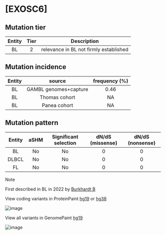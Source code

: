 # [EXOSC6]

## Mutation tier

|Entity|Tier|Description                           |
|:------:|:----:|--------------------------------------|
|BL    |2   |relevance in BL not firmly established|
## Mutation incidence

|Entity|source               |frequency (%)|
|:------:|:---------------------:|:-------------:|
|BL    |GAMBL genomes+capture|0.46         |
|BL    |Thomas cohort        |  NA         |
|BL    |Panea cohort         |  NA         |

## Mutation pattern

|Entity|aSHM|Significant selection|dN/dS (missense)|dN/dS (nonsense)|
|:------:|:----:|:---------------------:|:----------------:|:----------------:|
|BL    |No  |No                   |0               |0               |
|DLBCL |No  |No                   |0               |0               |
|FL    |No  |No                   |0               |0               |


> [!NOTE]
> First described in BL in 2022 by [Burkhardt B](https://pubmed.ncbi.nlm.nih.gov/35794096)

View coding variants in ProteinPaint [hg19](https://www.bcgsc.ca/downloads/morinlab/GAMBL/test/genes/EXOSC6_protein.html)  or [hg38](https://www.bcgsc.ca/downloads/morinlab/GAMBL/test/genes/EXOSC6_protein_hg38.html)

![image](../../images/proteinpaint/EXOSC6_NM_058219.svg)

View all variants in GenomePaint [hg19](https://www.bcgsc.ca/downloads/morinlab/GAMBL/test/genes/EXOSC6.html)

![image](../../images/proteinpaint/EXOSC6.svg)
